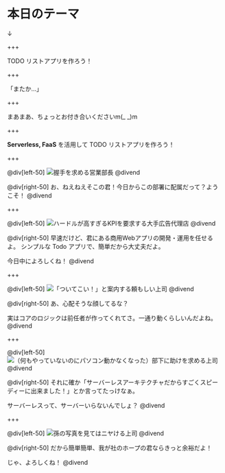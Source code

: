 # 本日のテーマ
↓

+++

TODO リストアプリを作ろう！

+++

「またか…」

+++

まあまあ、ちょっとお付き合いくださいm(_ _)m

+++

**Serverless, FaaS** を活用して TODO リストアプリを作ろう！

+++

@div[left-50]
![握手を求める営業部長](https://www.pakutaso.com/shared/img/thumb/YOTA82_akusyuwomotomeru15123614_TP_V.jpg)
@divend

@div[right-50]
お、ねえねえそこの君！今日からこの部署に配属だって？ようこそ！
@divend

+++

@div[left-50]
![ハードルが高すぎるKPIを要求する大手広告代理店](https://www.pakutaso.com/shared/img/thumb/YOTA85_husaiyou215135819_TP_V.jpg)
@divend

@div[right-50]
早速だけど、君にある商用Webアプリの開発・運用を任せるよ。
シンプルな Todo アプリで、簡単だから大丈夫だよ。

今日中によろしくね！
@divend

+++

@div[left-50]
![「ついてこい！」と案内する頼もしい上司](https://www.pakutaso.com/shared/img/thumb/0I9A100015030106yubi_TP_V.jpg)
@divend

@div[right-50]
あ、心配そうな顔してるな？

実はコアのロジックは前任者が作ってくれてさ。一通り動くらしいんだよね。
@divend

+++

@div[left-50]
![（何もやっていないのにパソコン動かなくなった）部下に助けを求める上司](https://www.pakutaso.com/shared/img/thumb/0I9A111415030157cyotto_TP_V.jpg)
@divend

@div[right-50]
それに確か「サーバーレスアーキテクチャだからすごくスピーディーに出来ました！」とか言ってたっけなぁ。

サーバーレスって、サーバーいらないんでしょ？
@divend

+++

@div[left-50]
![孫の写真を見てはニヤける上司](https://www.pakutaso.com/shared/img/thumb/YOTA96_nikonikopc15134422_TP_V.jpg)
@divend

@div[right-50]
だから簡単簡単、我が社のホープの君ならきっと余裕だよ！

じゃ、よろしくね！
@divend
